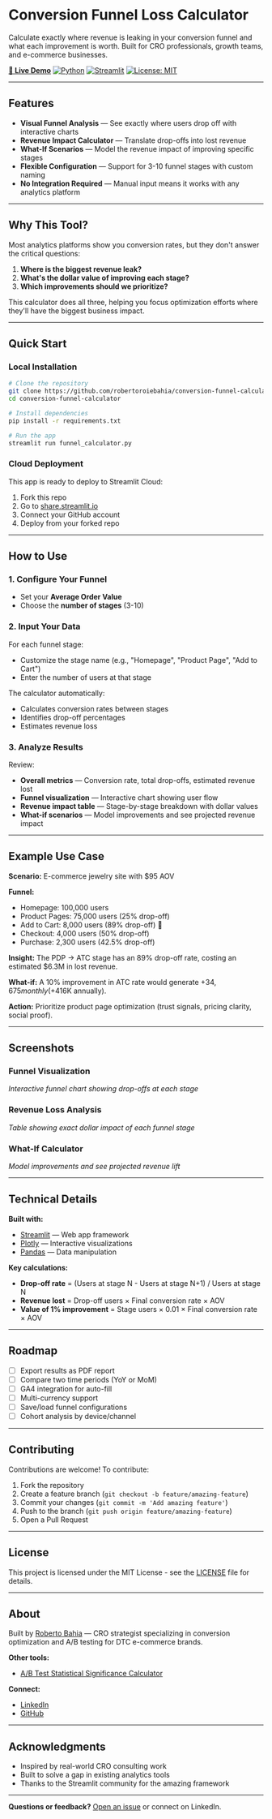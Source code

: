 # Conversion Funnel Loss Calculator

Calculate exactly where revenue is leaking in your conversion funnel and what each improvement is worth. Built for CRO professionals, growth teams, and e-commerce businesses.

**[🚀 Live Demo](https://conversion-funnel-calculator.streamlit.app/)** 
[![Python](https://img.shields.io/badge/python-3.8+-blue.svg)](https://www.python.org/downloads/)
[![Streamlit](https://img.shields.io/badge/streamlit-1.18+-FF4B4B.svg)](https://streamlit.io)
[![License: MIT](https://img.shields.io/badge/License-MIT-yellow.svg)](https://opensource.org/licenses/MIT)

---

## Features

- **Visual Funnel Analysis** — See exactly where users drop off with interactive charts
- **Revenue Impact Calculator** — Translate drop-offs into lost revenue
- **What-If Scenarios** — Model the revenue impact of improving specific stages
- **Flexible Configuration** — Support for 3-10 funnel stages with custom naming
- **No Integration Required** — Manual input means it works with any analytics platform

---

## Why This Tool?

Most analytics platforms show you conversion rates, but they don't answer the critical questions:

1. **Where is the biggest revenue leak?**
2. **What's the dollar value of improving each stage?**
3. **Which improvements should we prioritize?**

This calculator does all three, helping you focus optimization efforts where they'll have the biggest business impact.

---

## Quick Start

### Local Installation
```bash
# Clone the repository
git clone https://github.com/robertoroiebahia/conversion-funnel-calculator.git
cd conversion-funnel-calculator

# Install dependencies
pip install -r requirements.txt

# Run the app
streamlit run funnel_calculator.py
```

### Cloud Deployment

This app is ready to deploy to Streamlit Cloud:

1. Fork this repo
2. Go to [share.streamlit.io](https://share.streamlit.io)
3. Connect your GitHub account
4. Deploy from your forked repo

---

## How to Use

### 1. Configure Your Funnel

- Set your **Average Order Value**
- Choose the **number of stages** (3-10)

### 2. Input Your Data

For each funnel stage:
- Customize the stage name (e.g., "Homepage", "Product Page", "Add to Cart")
- Enter the number of users at that stage

The calculator automatically:
- Calculates conversion rates between stages
- Identifies drop-off percentages
- Estimates revenue loss

### 3. Analyze Results

Review:
- **Overall metrics** — Conversion rate, total drop-offs, estimated revenue lost
- **Funnel visualization** — Interactive chart showing user flow
- **Revenue impact table** — Stage-by-stage breakdown with dollar values
- **What-if scenarios** — Model improvements and see projected revenue impact

---

## Example Use Case

**Scenario:** E-commerce jewelry site with $95 AOV

**Funnel:**
- Homepage: 100,000 users
- Product Pages: 75,000 users (25% drop-off)
- Add to Cart: 8,000 users (89% drop-off) 🔴
- Checkout: 4,000 users (50% drop-off)
- Purchase: 2,300 users (42.5% drop-off)

**Insight:** The PDP → ATC stage has an 89% drop-off rate, costing an estimated $6.3M in lost revenue.

**What-if:** A 10% improvement in ATC rate would generate +$34,675 monthly (+$416K annually).

**Action:** Prioritize product page optimization (trust signals, pricing clarity, social proof).

---

## Screenshots

### Funnel Visualization
*Interactive funnel chart showing drop-offs at each stage*

### Revenue Loss Analysis
*Table showing exact dollar impact of each funnel stage*

### What-If Calculator
*Model improvements and see projected revenue lift*

---

## Technical Details

**Built with:**
- [Streamlit](https://streamlit.io/) — Web app framework
- [Plotly](https://plotly.com/) — Interactive visualizations
- [Pandas](https://pandas.pydata.org/) — Data manipulation

**Key calculations:**
- **Drop-off rate** = (Users at stage N - Users at stage N+1) / Users at stage N
- **Revenue lost** = Drop-off users × Final conversion rate × AOV
- **Value of 1% improvement** = Stage users × 0.01 × Final conversion rate × AOV

---

## Roadmap

- [ ] Export results as PDF report
- [ ] Compare two time periods (YoY or MoM)
- [ ] GA4 integration for auto-fill
- [ ] Multi-currency support
- [ ] Save/load funnel configurations
- [ ] Cohort analysis by device/channel

---

## Contributing

Contributions are welcome! To contribute:

1. Fork the repository
2. Create a feature branch (`git checkout -b feature/amazing-feature`)
3. Commit your changes (`git commit -m 'Add amazing feature'`)
4. Push to the branch (`git push origin feature/amazing-feature`)
5. Open a Pull Request

---

## License

This project is licensed under the MIT License - see the [LICENSE](LICENSE) file for details.

---

## About

Built by [Roberto Bahia](https://www.linkedin.com/in/roberto-bahia/) — CRO strategist specializing in conversion optimization and A/B testing for DTC e-commerce brands.

**Other tools:**
- [A/B Test Statistical Significance Calculator](https://github.com/robertoroiebahia/arpu_n_aov_stat_sig_calculator)

**Connect:**
- [LinkedIn](https://www.linkedin.com/in/roberto-bahia/)
- [GitHub](https://github.com/robertoroiebahia)

---

## Acknowledgments

- Inspired by real-world CRO consulting work
- Built to solve a gap in existing analytics tools
- Thanks to the Streamlit community for the amazing framework

---

**Questions or feedback?** [Open an issue](https://github.com/robertoroiebahia/conversion-funnel-calculator/issues) or connect on LinkedIn.
